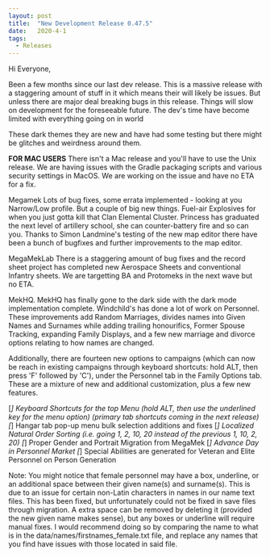 ```yaml
---
layout: post
title:  "New Development Release 0.47.5"
date:   2020-4-1
tags:
  - Releases
---
```

Hi Everyone,

Been a few months since our last dev release. This is a massive release with a staggering amount of stuff in it which means their will likely be issues. But unless there are major deal breaking bugs in this release. Things will slow on development for the foreseeable future.  The dev's time have become limited with everything going on in world

These dark themes they are new and have had some testing but there might be glitches and weirdness around them.

**FOR MAC USERS**
There isn't a Mac release and you'll have to use the Unix release. We are having issues with the Gradle packaging scripts and various security settings in MacOS.  We are working on the issue and have no ETA for a fix.

Megamek
Lots of bug fixes, some errata implemented - looking at you Narrow/Low profile. But a couple of big new things. Fuel-air Explosives for when you just gotta kill that Clan Elemental Cluster. Princess has graduated the next level of artillery school, she can counter-battery fire and so can you. Thanks to Simon Landmine's testing of the new map editor there have been a bunch of bugfixes and further improvements to the map editor.

MegaMekLab
There is a staggering amount of bug fixes and the record sheet project has completed new Aerospace Sheets and conventional Infantry sheets. We are targetting BA and Protomeks in the next wave but no ETA.

MekHQ.
MekHQ has finally gone to the dark side with the dark mode implementation complete. Windchild's has done a lot of work on Personnel. These improvements add Random Marriages, divides names into Given Names and Surnames while adding trailing honourifics, Former Spouse Tracking, expanding Family Displays, and a few new marriage and divorce options relating to how names are changed. 

Additionally, there are fourteen new options to campaigns (which can now be reach in existing campaigns through keyboard shortcuts: hold ALT, then press 'F' followed by 'C'), under the Personnel tab in the Family Options tab. These are a mixture of new and additional customization, plus a few new features.

[*] Keyboard Shortcuts for the top Menu (hold ALT, then use the underlined key for the menu option) (primary tab shortcuts coming in the next release)
[*] Hangar tab pop-up menu bulk selection additions and fixes
[*] Localized Natural Order Sorting (i.e. going 1, 2, 10, 20 instead of the previous 1, 10, 2, 20)
[*] Proper Gender and Portrait Migration from MegaMek
[*] Advance Day in Personnel Market
[*] Special Abilities are generated for Veteran and Elite Personnel on Person Generation


Note: You might notice that female personnel may have a box, underline, or an additional space between their given name(s) and surname(s). This is due to an issue for certain non-Latin characters in names in our name text files. This has been fixed, but unfortunately could not be fixed in save files through migration. A extra space can be removed by deleting it (provided the new given name makes sense), but any boxes or underline will require manual fixes. I would recommend doing so by comparing the name to what is in the data/names/firstnames_female.txt file, and replace any names that you find have issues with those located in said file.
